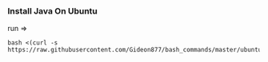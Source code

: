 ### Install Java On Ubuntu
run => 
```
bash <(curl -s https://raw.githubusercontent.com/Gideon877/bash_commands/master/ubuntu_packages.sh)
```


